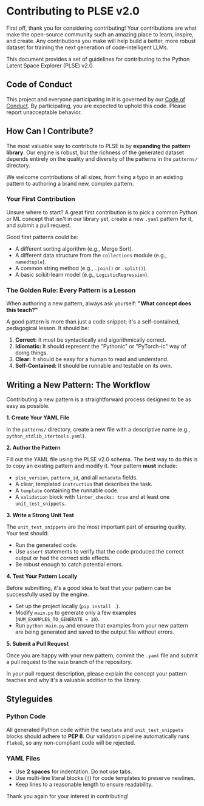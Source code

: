 # Contributing to PLSE v2.0

First off, thank you for considering contributing! Your contributions are what make the open-source community such an amazing place to learn, inspire, and create. Any contributions you make will help build a better, more robust dataset for training the next generation of code-intelligent LLMs.

This document provides a set of guidelines for contributing to the Python Latent Space Explorer (PLSE) v2.0.

## Code of Conduct

This project and everyone participating in it is governed by our [Code of Conduct](LINK_TO_CODE_OF_CONDUCT.md). By participating, you are expected to uphold this code. Please report unacceptable behavior.

## How Can I Contribute?

The most valuable way to contribute to PLSE is by **expanding the pattern library**. Our engine is robust, but the richness of the generated dataset depends entirely on the quality and diversity of the patterns in the `patterns/` directory.

We welcome contributions of all sizes, from fixing a typo in an existing pattern to authoring a brand new, complex pattern.

### Your First Contribution

Unsure where to start? A great first contribution is to pick a common Python or ML concept that isn't in our library yet, create a new `.yaml` pattern for it, and submit a pull request.

Good first patterns could be:
*   A different sorting algorithm (e.g., Merge Sort).
*   A different data structure from the `collections` module (e.g., `namedtuple`).
*   A common string method (e.g., `.join()` or `.split()`).
*   A basic scikit-learn model (e.g., `LogisticRegression`).

### The Golden Rule: Every Pattern is a Lesson

When authoring a new pattern, always ask yourself: **"What concept does this teach?"**

A good pattern is more than just a code snippet; it's a self-contained, pedagogical lesson. It should be:
1.  **Correct:** It must be syntactically and algorithmically correct.
2.  **Idiomatic:** It should represent the "Pythonic" or "PyTorch-ic" way of doing things.
3.  **Clear:** It should be easy for a human to read and understand.
4.  **Self-Contained:** It should be runnable and testable on its own.

## Writing a New Pattern: The Workflow

Contributing a new pattern is a straightforward process designed to be as easy as possible.

**1. Create Your YAML File**

In the `patterns/` directory, create a new file with a descriptive name (e.g., `python_stdlib_itertools.yaml`).

**2. Author the Pattern**

Fill out the YAML file using the PLSE v2.0 schema. The best way to do this is to copy an existing pattern and modify it. Your pattern **must** include:
*   `plse_version`, `pattern_id`, and all `metadata` fields.
*   A clear, templated `instruction` that describes the task.
*   A `template` containing the runnable code.
*   A `validation` block with `linter_checks: true` and at least one `unit_test_snippets`.

**3. Write a Strong Unit Test**

The `unit_test_snippets` are the most important part of ensuring quality. Your test should:
*   Run the generated code.
*   Use `assert` statements to verify that the code produced the correct output or had the correct side effects.
*   Be robust enough to catch potential errors.

**4. Test Your Pattern Locally**

Before submitting, it's a good idea to test that your pattern can be successfully used by the engine.
*   Set up the project locally (`pip install .`).
*   Modify `main.py` to generate only a few examples (`NUM_EXAMPLES_TO_GENERATE = 10`).
*   Run `python main.py` and ensure that examples from your new pattern are being generated and saved to the output file without errors.

**5. Submit a Pull Request**

Once you are happy with your new pattern, commit the `.yaml` file and submit a pull request to the `main` branch of the repository.

In your pull request description, please explain the concept your pattern teaches and why it's a valuable addition to the library.

## Styleguides

### Python Code

All generated Python code within the `template` and `unit_test_snippets` blocks should adhere to **PEP 8**. Our validation pipeline automatically runs `flake8`, so any non-compliant code will be rejected.

### YAML Files

*   Use **2 spaces** for indentation. Do not use tabs.
*   Use multi-line literal blocks (`|`) for code templates to preserve newlines.
*   Keep lines to a reasonable length to ensure readability.

Thank you again for your interest in contributing!
